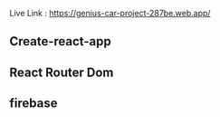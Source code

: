Live Link : https://genius-car-project-287be.web.app/

## Create-react-app
## React Router Dom
## firebase
##
